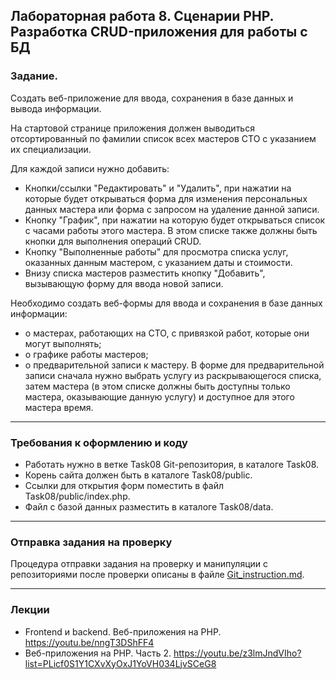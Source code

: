 ## Лабораторная работа 8. Сценарии PHP. Разработка CRUD-приложения для работы с БД

### Задание.
Создать веб-приложение для ввода, сохранения в базе данных и вывода информации.

На стартовой странице приложения должен выводиться отсортированный по фамилии список всех мастеров СТО c указанием их специализации. 	

Для каждой записи нужно добавить:
* Кнопки/ссылки "Редактировать" и "Удалить", при нажатии на которые будет открываться форма для изменения персональных данных мастера или форма с запросом на удаление данной записи.
* Кнопку "График", при нажатии на которую будет открываться список с часами работы этого мастера. В этом списке также должны быть кнопки для выполнения операций CRUD.
* Кнопку "Выполненные работы" для просмотра списка услуг, оказанных данным мастером, с указанием даты и стоимости.
* Внизу списка мастеров разместить кнопку "Добавить", вызывающую форму для ввода новой записи.

Необходимо создать веб-формы для ввода и сохранения в базе данных информации:
* о мастерах, работающих на СТО, с привязкой работ, которые они могут выполнять;
* о графике работы мастеров;
* о предварительной записи к мастеру.
В форме для предварительной записи сначала нужно выбрать услугу из раскрывающегося списка, затем мастера (в этом списке должны быть доступны только мастера, оказывающие данную услугу) и доступное для этого мастера время.

* * *
### Требования к оформлению и коду
* Работать нужно в ветке Task08 Git-репозитория, в каталоге Task08.
* Корень сайта должен быть в каталоге Task08/public.
* Ссылки для открытия форм поместить в файл Task08/public/index.php.
* Файл с базой данных разместить в каталоге Task08/data.

* * *

### Отправка задания на проверку
Процедура отправки задания на проверку и манипуляции с репозиториями после проверки описаны в файле [Git_instruction.md](Git_instruction.md).

* * *
### Лекции
* Frontend и backend. Веб-приложения на PHP. https://youtu.be/nngT3DShFF4
* Веб-приложения на PHP. Часть 2. https://youtu.be/z3lmJndVIho?list=PLicf0S1Y1CXvXyOxJ1YoVH034LjvSCeG8
